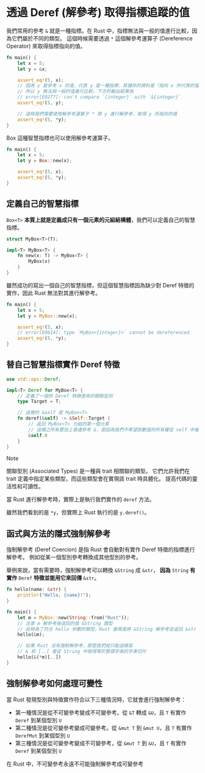 # 透過 Deref (解參考) 取得指標追蹤的值

我們常用的參考 `&` 就是一種指標。在 Rust 中，指標無法與一般的值進行比較，因為它們屬於不同的類型。
這個時候需要透過 `*` 這個解參考運算子 (Dereference Operator) 來取得指標指向的值。

```rust
fn main() {
    let x = 5;
    let y = &x;

    assert_eq!(5, x);
    // 因為 y 是參考 x 的值，代表 y 是一種指標，其儲存的資料是「指向 x 所代表的值」
    // 所以 y 無法與一般的值進行比較，下方的輸出結果為
    // error[E0277]: can't compare `{integer}` with `&{integer}`
    assert_eq!(5, y);

    // 這時我們需要使用解參考運算子 * 將 y 進行解參考，取得 y 所指向的值
    assert_eq!(5, *y);
}
```

Box 這種智慧指標也可以使用解參考運算子。

```rust
fn main() {
    let x = 5;
    let y = Box::new(x);

    assert_eq!(5, x);
    assert_eq!(5, *y);
}
```

## 定義自己的智慧指標

`Box<T>` **本質上就是定義成只有一個元素的元組結構體**，我們可以定義自己的智慧指標。

```rust
struct MyBox<T>(T);

impl<T> MyBox<T> {
    fn new(x: T) -> MyBox<T> {
        MyBox(x)
    }
}
```

雖然成功的寫出一個自己的智慧指標，但這個智慧指標因為缺少對 Deref 特徵的實作，因此 Rust 無法對其進行解參考。

```rust
fn main() {
    let x = 5;
    let y = MyBox::new(x);

    assert_eq!(5, x);
    // error[E0614]: type `MyBox<{integer}>` cannot be dereferenced
    assert_eq!(5, *y);
}
```

## 替自己智慧指標實作 Deref 特徵

```rust
use std::ops::Deref;

impl<T> Deref for MyBox<T> {
    // 定義了一個供 Deref 特徵使用的關聯型別
    type Target = T;

    // 這裡的 &self 是 MyBox<T>
    fn deref(&self) -> &Self::Target {
        // 返回 MyBox<T> 元組的第一個元素
        // 這裡之所有要加上普通參考 &，是因為我們不希望該數值的所有權從 self 中被移出
        &self.0
    }
}
```

> [!NOTE]
>
> 關聯型別 (Associated Types) 是一種與 trait 相關聯的類型。
> 它們允許我們在 trait 定義中指定某些類型，而這些類型會在實現該 trait 時具體化。
> 提高代碼的靈活性和可讀性。

當 Rust 進行解參考時，實際上是執行我們實作的 `deref` 方法。

雖然我們看到的是 `*y`，但實際上 Rust 執行的是 `y.deref()`。

## 函式與方法的隱式強制解參考

強制解參考 (Deref Coercion) 是指 Rust 會自動對有實作 Deref 特徵的指標進行解參考。
例如從某一個型別參考轉換成其他型別的參考。

舉例來說，當有需要時，強制解參考可以轉換 `&String` 成 `&str`，
**因為** `String` **有實作** `Deref` **特徵並能用它來回傳** `&str`。

```rust
fn hello(name: &str) {
    println!("Hello, {name}!");
}

fn main() {
    let m = MyBox::new(String::from("Rust"));
    // 注意 m 解參考後返回的值 &String 類型
    // 此時為了符合 hello 參數的類型，Rust 會再度將 &String 解參考並返回 &str 類型
    hello(&m);

    // 如果 Rust 沒有強制解參考，那麼我們就只能這樣寫
    // & 和 [..] 會從 String 中取得等於整個字串的字串切片
    hello(&(*m)[..])
}
```

## 強制解參考如何處理可變性

當 Rust 發現型別與特徵實作符合以下三種情況時，它就會進行強制解參考：

- 第一種情況是從不可變參考變成不可變參考。從 `&T` 轉成 `&U`，且 `T` 有實作 `Deref` 到某個型別 `U`
- 第二種情況是從可變參考變成可變參考。從 `&mut T` 到 `&mut U`，且 `T` 有實作 `DerefMut` 到某個型別 `U`
- 第三種情況是從可變參考變成不可變參考，從 `&mut T` 到 `&U`，且 `T` 有實作 `Deref` 到某個型別 `U`

在 Rust 中，不可變參考永遠不可能強制解參考成可變參考

